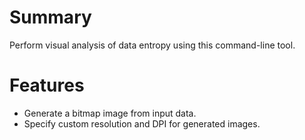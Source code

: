 # Summary

Perform visual analysis of data entropy using this command-line tool.

# Features

- Generate a bitmap image from input data.
- Specify custom resolution and DPI for generated images.